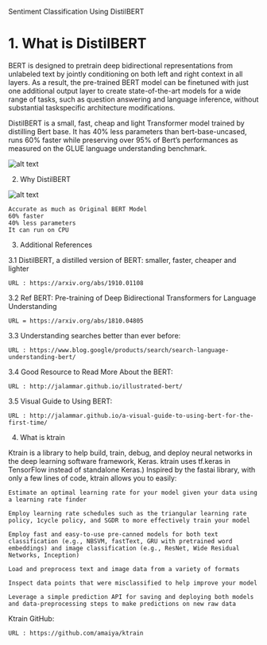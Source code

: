 Sentiment Classification Using DistilBERT

# 1. What is DistilBERT

BERT is designed to pretrain deep bidirectional representations from unlabeled text by jointly conditioning on both left and right context in all layers. As a result, the pre-trained BERT model can be finetuned with just one additional output layer to create state-of-the-art models for a wide range of tasks, such as question answering and language inference, without substantial taskspecific architecture modifications.

DistilBERT is a small, fast, cheap and light Transformer model trained by distilling Bert base. It has 40% less parameters than bert-base-uncased, runs 60% faster while preserving over 95% of Bert’s performances as measured on the GLUE language understanding benchmark.



![alt text](https://github.com/daniel-satria/Sentiment_Analysis_DistilBERT/blob/main/assets/distilbert.png?raw=true)



2. Why DistilBERT

![alt text](https://github.com/daniel-satria/Sentiment_Analysis_DistilBERT/blob/main/assets/distilbert_2.png)

    Accurate as much as Original BERT Model
    60% faster
    40% less parameters
    It can run on CPU

3. Additional References

3.1 DistilBERT, a distilled version of BERT: smaller, faster, cheaper and lighter

    URL : https://arxiv.org/abs/1910.01108

3.2 Ref BERT: Pre-training of Deep Bidirectional Transformers for Language Understanding

    URL = https://arxiv.org/abs/1810.04805

3.3 Understanding searches better than ever before:

    URL : https://www.blog.google/products/search/search-language-understanding-bert/

3.4 Good Resource to Read More About the BERT:

    URL : http://jalammar.github.io/illustrated-bert/

3.5 Visual Guide to Using BERT:

    URL : http://jalammar.github.io/a-visual-guide-to-using-bert-for-the-first-time/

4. What is ktrain

Ktrain is a library to help build, train, debug, and deploy neural networks in the deep learning software framework, Keras. ktrain uses tf.keras in TensorFlow instead of standalone Keras.) Inspired by the fastai library, with only a few lines of code, ktrain allows you to easily:

    Estimate an optimal learning rate for your model given your data using a learning rate finder

    Employ learning rate schedules such as the triangular learning rate policy, 1cycle policy, and SGDR to more effectively train your model

    Employ fast and easy-to-use pre-canned models for both text classification (e.g., NBSVM, fastText, GRU with pretrained word embeddings) and image classification (e.g., ResNet, Wide Residual Networks, Inception)

    Load and preprocess text and image data from a variety of formats

    Inspect data points that were misclassified to help improve your model

    Leverage a simple prediction API for saving and deploying both models and data-preprocessing steps to make predictions on new raw data

Ktrain GitHub:

    URL : https://github.com/amaiya/ktrain


